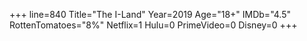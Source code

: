 +++
line=840
Title="The I-Land"
Year=2019
Age="18+"
IMDb="4.5"
RottenTomatoes="8%"
Netflix=1
Hulu=0
PrimeVideo=0
Disney=0
+++

